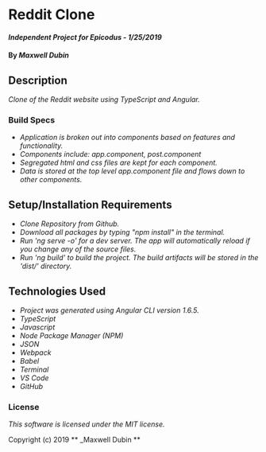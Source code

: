 # Reddit Clone

#### _Independent Project for Epicodus - 1/25/2019_

#### By _**Maxwell Dubin**_

## Description

_Clone of the Reddit website using TypeScript and Angular._

### Build Specs
* _Application is broken out into components based on features and functionality._
* _Components include: app.component, post.component_
* _Segregated html and css files are kept for each component._
* _Data is stored at the top level app.component file and flows down to other components._

## Setup/Installation Requirements
* _Clone Repository from Github._
* _Download all packages by typing "npm install" in the terminal._
* _Run 'ng serve -o' for a dev server. The app will automatically reload if you change any of the source files._
* _Run 'ng build' to build the project. The build artifacts will be stored in the 'dist/' directory._

## Technologies Used
* _Project was generated using Angular CLI version 1.6.5._
* _TypeScript_
* _Javascript_
* _Node Package Manager (NPM)_
* _JSON_
* _Webpack_
* _Babel_
* _Terminal_
* _VS Code_
* _GitHub_

### License

*This software is licensed under the MIT license.*

Copyright (c) 2019 ** _Maxwell Dubin **